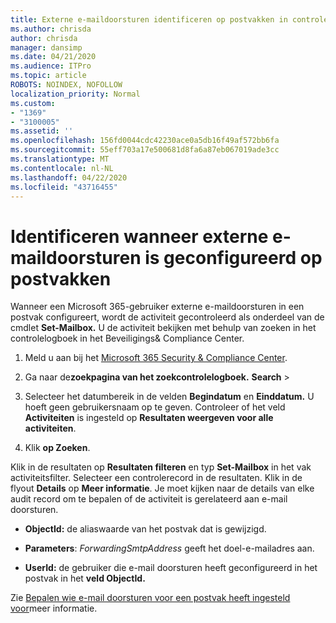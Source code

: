 ```yaml
---
title: Externe e-maildoorsturen identificeren op postvakken in controlelogboeken
ms.author: chrisda
author: chrisda
manager: dansimp
ms.date: 04/21/2020
ms.audience: ITPro
ms.topic: article
ROBOTS: NOINDEX, NOFOLLOW
localization_priority: Normal
ms.custom:
- "1369"
- "3100005"
ms.assetid: ''
ms.openlocfilehash: 156fd0044cdc42230ace0a5db16f49af572bb6fa
ms.sourcegitcommit: 55eff703a17e500681d8fa6a87eb067019ade3cc
ms.translationtype: MT
ms.contentlocale: nl-NL
ms.lasthandoff: 04/22/2020
ms.locfileid: "43716455"
---
```

# <a name="identify-when-external-email-forwarding-is-configured-on-mailboxes"></a>Identificeren wanneer externe e-maildoorsturen is geconfigureerd op postvakken

Wanneer een Microsoft 365-gebruiker externe e-maildoorsturen in een postvak configureert, wordt de activiteit gecontroleerd als onderdeel van de cmdlet **Set-Mailbox.** U de activiteit bekijken met behulp van zoeken in het controlelogboek in het Beveiligings& Compliance Center.

1. Meld u aan bij het [Microsoft 365 Security & Compliance Center](https://protection.office.com/).

2. Ga naar de**zoekpagina van het zoekcontrolelogboek.** **Search** > 

3. Selecteer het datumbereik in de velden **Begindatum** en **Einddatum.** U hoeft geen gebruikersnaam op te geven. Controleer of het veld **Activiteiten** is ingesteld op **Resultaten weergeven voor alle activiteiten**.

4. Klik **op Zoeken**.

Klik in de resultaten op **Resultaten filteren** en typ **Set-Mailbox** in het vak activiteitsfilter. Selecteer een controlerecord in de resultaten. Klik in de flyout **Details** op **Meer informatie**. Je moet kijken naar de details van elke audit record om te bepalen of de activiteit is gerelateerd aan e-mail doorsturen.

- **ObjectId:** de aliaswaarde van het postvak dat is gewijzigd.

- **Parameters**: _ForwardingSmtpAddress_ geeft het doel-e-mailadres aan.

- **UserId:** de gebruiker die e-mail doorsturen heeft geconfigureerd in het postvak in het **veld ObjectId.**

Zie [Bepalen wie e-mail doorsturen voor een postvak heeft ingesteld voor](https://docs.microsoft.com/office365/securitycompliance/auditing-troubleshooting-scenarios#determining-who-set-up-email-forwarding-for-a-mailbox)meer informatie.
